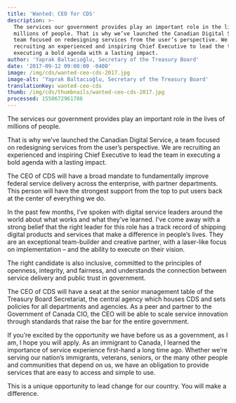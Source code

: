 ```yaml
---
title: 'Wanted: CEO for CDS'
description: >-
  The services our government provides play an important role in the lives of
  millions of people. That is why we’ve launched the Canadian Digital Service, a
  team focused on redesigning services from the user’s perspective. We are
  recruiting an experienced and inspiring Chief Executive to lead the team in
  executing a bold agenda with a lasting impact.
author: 'Yaprak Baltacıoğlu, Secretary of the Treasury Board'
date: '2017-09-12 09:00:00 -0400'
image: /img/cds/wanted-ceo-cds-2017.jpg
image-alt: 'Yaprak Baltacıoğlu, Secretary of the Treasury Board'
translationKey: wanted-ceo-cds
thumb: /img/cds/thumbnails/wanted-ceo-cds-2017.jpg
processed: 1550672961786
---
```

The services our government provides play an important role in the lives of millions of people. 

That is why we’ve launched the Canadian Digital Service, a team focused on redesigning services from the user’s perspective. We are recruiting an experienced and inspiring Chief Executive to lead the team in executing a bold agenda with a lasting impact.

The CEO of CDS will have a broad mandate to fundamentally improve federal service delivery across the enterprise, with partner departments. This person will have the strongest support from the top to put users back at the center of everything we do.

In the past few months, I’ve spoken with digital service leaders around the world about what works and what they’ve learned. I’ve come away with a strong belief that the right leader for this role has a track record of shipping digital products and services that make a difference in people’s lives. They are an exceptional team-builder and creative partner, with a laser-like focus on implementation – and the ability to execute on their vision. 

The right candidate is also inclusive, committed to the principles of openness, integrity, and fairness, and understands the connection between service delivery and public trust in government. 

The CEO of CDS will have a seat at the senior management table of the Treasury Board Secretariat, the central agency which houses CDS and sets policies for all departments and agencies. As a peer and partner to the Government of Canada CIO, the CEO will be able to scale service innovation through standards that raise the bar for the entire government.

If you’re excited by the opportunity we have before us as a government, as I am, I hope you will apply. As an immigrant to Canada, I learned the importance of service experience first-hand a long time ago. Whether we’re serving our nation’s immigrants, veterans, seniors, or the many other people and communities that depend on us, we have an obligation to provide services that are easy to access and simple to use.

This is a unique opportunity to lead change for our country. You will make a difference.


